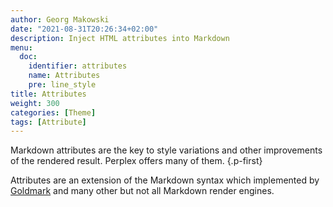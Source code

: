 ```yaml
---
author: Georg Makowski
date: "2021-08-31T20:26:34+02:00"
description: Inject HTML attributes into Markdown
menu:
  doc:
    identifier: attributes
    name: Attributes
    pre: line_style
title: Attributes
weight: 300
categories: [Theme]
tags: [Attribute]
---
```


Markdown attributes are the key to style variations and other improvements of the rendered result. Perplex offers many of them.
{.p-first} <!--more-->

Attributes are an extension of the Markdown syntax which implemented by [Goldmark](https://github.com/yuin/goldmark) and many other but not all Markdown render engines.
